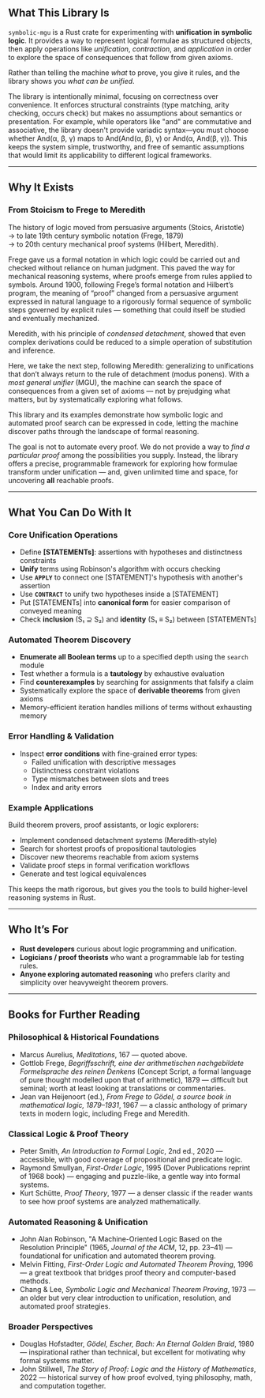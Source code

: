 ## What This Library Is

`symbolic-mgu` is a Rust crate for experimenting with **unification in symbolic logic**.
It provides a way to represent logical formulae as structured objects, then apply
operations like *unification*, *contraction*, and *application* in order to explore
the space of consequences that follow from given axioms.  

Rather than telling the machine *what* to prove, you give it rules,
and the library shows you *what can be unified*.

The library is intentionally minimal, focusing on correctness over convenience.
It enforces structural constraints (type matching, arity checking, occurs check)
but makes no assumptions about semantics or presentation. For example, while
operators like "and" are commutative and associative, the library doesn't
provide variadic syntax—you must choose whether And(α, β, γ) maps to
And(And(α, β), γ) or And(α, And(β, γ)). This keeps the system simple,
trustworthy, and free of semantic assumptions that would limit its applicability
to different logical frameworks.

---

## Why It Exists
### From Stoicism to Frege to Meredith

The history of logic moved from persuasive arguments (Stoics, Aristotle)<br>
→ to late 19th century symbolic notation (Frege, 1879)<br>
→ to 20th century mechanical proof systems (Hilbert, Meredith).

Frege gave us a formal notation in which logic could be carried out
and checked without reliance on human judgment. This paved the way
for mechanical reasoning systems, where proofs emerge from rules
applied to symbols. Around 1900, following Frege’s formal notation
and Hilbert’s program, the meaning of “proof” changed from a
persuasive argument expressed in natural language to a rigorously
formal sequence of symbolic steps governed by explicit rules —
something that could itself be studied and eventually mechanized.

Meredith, with his principle of *condensed&nbsp;detachment*, showed
that even complex derivations could be reduced to a simple operation
of substitution and inference.

Here, we take the next step, following Meredith: generalizing to unifications that
don’t always return to the rule of detachment (<span lang="la">modus ponens</span>).
With a *most general unifier* (MGU), the machine can search the
space of consequences from a given set of axioms — not by
prejudging what matters, but by systematically exploring what follows.

This library and its examples demonstrate how symbolic logic and
automated proof search can be expressed in code, letting the
machine discover paths through the landscape of formal reasoning.

The goal is not to automate every proof. We do not provide a way to
*find a particular proof* among the possibilities you supply.
Instead, the library offers a precise, programmable framework for exploring
how formulae transform under unification — and, given unlimited
time and space, for uncovering **all** reachable proofs.

---

## What You Can Do With It

### Core Unification Operations

- Define **[STATEMENTs]**: assertions with hypotheses and distinctness constraints
- **Unify** terms using Robinson's algorithm with occurs checking
- Use **`APPLY`** to connect one [STATEMENT]'s hypothesis with another's assertion
- Use **`CONTRACT`** to unify two hypotheses inside a [STATEMENT]
- Put [STATEMENTs] into **canonical form** for easier comparison of conveyed meaning
- Check **inclusion** (S₁ ⊇ S₂) and **identity** (S₁ ≡ S₂) between [STATEMENTs]

### Automated Theorem Discovery

- **Enumerate all Boolean terms** up to a specified depth using the `search` module
- Test whether a formula is a **tautology** by exhaustive evaluation
- Find **counterexamples** by searching for assignments that falsify a claim
- Systematically explore the space of **derivable theorems** from given axioms
- Memory-efficient iteration handles millions of terms without exhausting memory

### Error Handling & Validation

- Inspect **error conditions** with fine-grained error types:
  - Failed unification with descriptive messages
  - Distinctness constraint violations
  - Type mismatches between slots and trees
  - Index and arity errors

### Example Applications

Build theorem provers, proof assistants, or logic explorers:
- Implement condensed detachment systems (Meredith-style)
- Search for shortest proofs of propositional tautologies
- Discover new theorems reachable from axiom systems
- Validate proof steps in formal verification workflows
- Generate and test logical equivalences

This keeps the math rigorous, but gives you the tools to build
higher-level reasoning systems in Rust.

---

## Who It’s For

- **Rust developers** curious about logic programming and unification.  
- **Logicians / proof theorists** who want a programmable lab for testing rules.  
- **Anyone exploring automated reasoning** who prefers clarity and simplicity
  over heavyweight theorem provers.

---

## Books for Further Reading

### Philosophical & Historical Foundations

- Marcus Aurelius, *Meditations*, 167 — quoted above.
- Gottlob Frege, *Begriffsschrift, eine der arithmetischen nachgebildete Formelsprache des reinen Denkens* (Concept Script, a formal language of pure thought modelled upon that of arithmetic), 1879 — difficult but seminal; worth at least looking at translations or commentaries.
- Jean van Heijenoort (ed.), *From Frege to Gödel, a source book in mathematical logic, 1879–1931*, 1967 — a classic anthology of primary texts in modern logic, including Frege and Meredith.

### Classical Logic & Proof Theory

- Peter Smith, *An Introduction to Formal Logic*, 2nd ed., 2020 — accessible, with good coverage of propositional and predicate logic.
- Raymond Smullyan, *First-Order Logic*, 1995 (Dover Publications reprint of 1968 book) — engaging and puzzle-like, a gentle way into formal systems.
- Kurt Schütte, *Proof Theory*, 1977 — a denser classic if the reader wants to see how proof systems are analyzed mathematically.

### Automated Reasoning & Unification

- John Alan Robinson, "A Machine-Oriented Logic Based on the Resolution Principle" (1965, *Journal of the ACM*, 12, pp. 23–41) — foundational for unification and automated theorem proving.
- Melvin Fitting, *First-Order Logic and Automated Theorem Proving*, 1996 — a great textbook that bridges proof theory and computer-based methods.
- Chang & Lee, *Symbolic Logic and Mechanical Theorem Proving*, 1973 — an older but very clear introduction to unification, resolution, and automated proof strategies.

### Broader Perspectives

- Douglas Hofstadter, *Gödel, Escher, Bach: An Eternal Golden Braid*, 1980 — inspirational rather than technical, but excellent for motivating why formal systems matter.
- John Stillwell, *The Story of Proof: Logic and the History of Mathematics*, 2022 — historical survey of how proof evolved, tying philosophy, math, and computation together.
